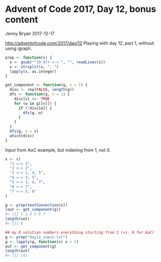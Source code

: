 Advent of Code 2017, Day 12, bonus content
================
Jenny Bryan
2017-12-17

<http://adventofcode.com/2017/day/12> Playing with day 12, part 1, without using igraph.

``` r
prep <- function(s) {
  x <- gsub("^[0-9]+ <-> ", "", readLines(s))
  x <- strsplit(x, ", ")
  lapply(x, as.integer)
}

get_component <- function(g, v = 1) {
  disc <- rep(FALSE, length(g))
  dfs <- function(g, v = 1) {
    disc[v] <<- TRUE
    for (w in g[[v]]) {
      if (!disc[w]) {
        dfs(g, w)
      }
    }
  }
  dfs(g, v = v)
  which(disc)
}
```

Input from AoC example, but indexing from 1, not 0.

``` r
x <- c(
  "1 <-> 3",
  "2 <-> 2",
  "3 <-> 1, 4, 5",
  "4 <-> 3, 5",
  "5 <-> 3, 4, 7",
  "6 <-> 7",
  "7 <-> 5, 6"
)

g <- prep(textConnection(x))
(out <- get_component(g))
#> [1] 1 3 4 5 6 7
length(out)
#> [1] 6

## my R solution numbers everything starting from 1 (vs. 0 for AoC)
g <- prep("day12_input.txt")
g <- lapply(g, function(x) x + 1)
out <- get_component(g)
length(out)
#> [1] 141
```
